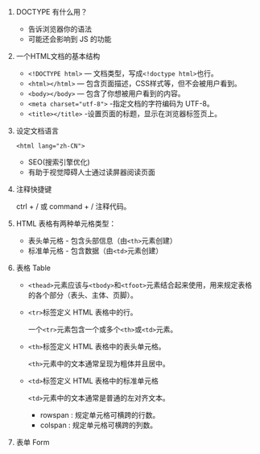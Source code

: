 1. DOCTYPE 有什么用？
   - 告诉浏览器你的语法
   - 可能还会影响到 JS 的功能
   
2. 一个HTML文档的基本结构
   - `<!DOCTYPE html>` — 文档类型，写成`<!doctype html>`也行。
   - `<html></html>` — 包含页面描述，CSS样式等，但不会被用户看到。
   - `<body></body>` — 包含了你想被用户看到的内容。
   - `<meta charset="utf-8">` -指定文档的字符编码为 UTF-8。
   - `<title></title>` -设置页面的标题，显示在浏览器标签页上。
   
3. 设定文档语言

   `<html lang="zh-CN">`
   - SEO(搜索引擎优化)
   - 有助于视觉障碍人士通过读屏器阅读页面
   
4. 注释快捷键

    ctrl + / 或 command + /  注释代码。
    
5. HTML 表格有两种单元格类型：
     - 表头单元格 - 包含头部信息（由`<th>`元素创建）
     - 标准单元格 - 包含数据（由`<td>`元素创建）

6. 表格 Table  
   - `<thead>`元素应该与`<tbody>`和`<tfoot>`元素结合起来使用，用来规定表格的各个部分（表头、主体、页脚）。
   - `<tr>`标签定义 HTML 表格中的行。
   
      一个`<tr>`元素包含一个或多个`<th>`或`<td>`元素。
   - `<th>`标签定义 HTML 表格中的表头单元格。

     `<th>`元素中的文本通常呈现为粗体并且居中。

   - `<td>`标签定义 HTML 表格中的标准单元格
   
     `<td>`元素中的文本通常是普通的左对齐文本。
      - rowspan : 规定单元格可横跨的行数。
      - colspan : 规定单元格可横跨的列数。
	 
	 
7. 表单 Form 



	 
